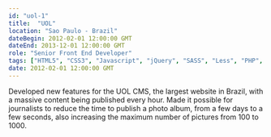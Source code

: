 ```yaml
---
id: "uol-1"
title:  "UOL"
location: "Sao Paulo - Brazil"
dateBegin: 2012-02-01 12:00:00 GMT
dateEnd: 2013-12-01 12:00:00 GMT
role: "Senior Front End Developer"
tags: ["HTML5", "CSS3", "Javascript", "jQuery", "SASS", "Less", "PHP", "Node JS", "Grunt", "Compass", "BEM Notation", "RactiveJS", "ES6", "ECMAScript 2015"]
date: 2012-02-01 12:00:00 GMT
---
```

Developed new features for the UOL CMS, the largest website in Brazil, with a massive content being published every hour. Made it possible for journalists to reduce the time to publish a photo album, from a few days to a few seconds, also increasing the maximum number of pictures from 100 to 1000.